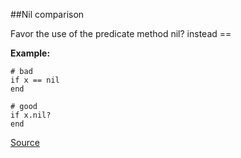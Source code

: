 ##Nil comparison

Favor the use of the predicate method nil? instead ==

**Example:**

```
# bad
if x == nil
end

# good
if x.nil?
end
```

[Source](http://www.rubydoc.info/gems/rubocop/RuboCop/Cop/Style/NilComparison)
